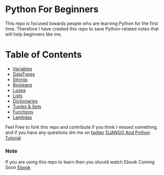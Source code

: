# Python For Beginners
This repo is focused towards people who are learning Python for the first time.  Therefore I have created this repo to save Python-related notes that will help beginners like me.

# Table of Contents

* [Variables](markdown-version/variables.md)
* [DataTypes](markdown-version/data-types.md)
* [Strings](markdown-version/strings.md)
* [Booleans](markdown-version/booleans.md)
* [Loops](markdown-version/loops.md)
* [Lists](markdown-version/lists.md)
* [Dictionaries](markdown-version/dictionary.md)
* [Tuples & Sets](markdown-version/tuples_and_sets.md)
* [Functions](markdown-version/functions.md)
* [Lambdas](markdown-version/lambdas.md)


Feel Free to fork this repo and contribute if you think I missed something.
and if you have any questions dm me on  [twitter](http://www.twitter.com/muhammad_o7)
[DJANGO And Python Tutorial](https://github.com/danielquinn/Python-Django-for-PHP-Nerds) 
 ### Note
 If you are using this repo to learn then you should watch 
Ebook Coming Soon [Ebook](https://python-for-beginners.readthedocs.io/en/latest/)
